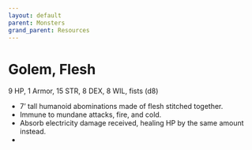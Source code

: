 ```yaml
---
layout: default
parent: Monsters
grand_parent: Resources
---
```


# Golem, Flesh

9 HP, 1 Armor, 15 STR, 8 DEX, 8 WIL, fists (d8)

- 7’ tall humanoid abominations made of flesh stitched together.
- Immune to mundane attacks, fire, and cold.
- Absorb electricity damage received, healing HP by the same amount instead.
- 